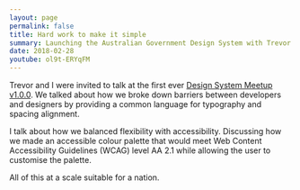 ```yaml
---
layout: page
permalink: false
title: Hard work to make it simple
summary: Launching the Australian Government Design System with Trevor Brennan at Australia's first ever Design System Meetup.
date: 2018-02-28
youtube: ol9t-ERYqFM
---
```

Trevor and I were invited to talk at the first ever [Design System Meetup v1.0.0](https://designsystemmeetup.com/v1.0.0/). We talked about how we broke down barriers between developers and designers by providing a common language for typography and spacing alignment.

I talk about how we balanced flexibility with accessibility. Discussing how we made an accessible colour palette that would meet Web Content Accessibility Guidelines (WCAG) level AA 2.1 while allowing the user to customise the palette.

All of this at a scale suitable for a nation.
